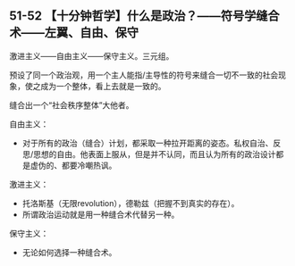 ## 51-52 【十分钟哲学】什么是政治？——符号学缝合术——左翼、自由、保守

激进主义——自由主义——保守主义。三元组。

预设了同一个政治观，用一个主人能指/主导性的符号来缝合一切不一致的社会现象，使之成为一个整体，看上去就是一致的。

缝合出一个“社会秩序整体”大他者。

自由主义：

* 对于所有的政治（缝合）计划，都采取一种拉开距离的姿态。私权自治、反思/思想的自由。他表面上服从，但是并不认同，而且认为所有的政治设计都是虚伪的、都要冷嘲热讽。

激进主义：

* 托洛斯基（无限revolution），德勒兹（把握不到真实的存在）。
* 所谓政治运动就是用一种缝合术代替另一种。

保守主义：

* 无论如何选择一种缝合术。
